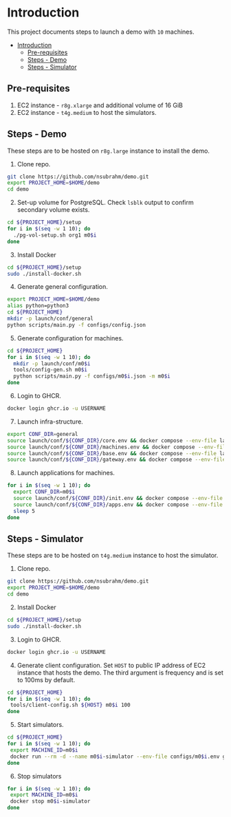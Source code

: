 # Introduction

This project documents steps to launch a demo with `10` machines.

- [Introduction](#introduction)
  - [Pre-requisites](#pre-requisites)
  - [Steps - Demo](#steps---demo)
  - [Steps - Simulator](#steps---simulator)

## Pre-requisites

1. EC2 instance - `r8g.xlarge` and additional volume of 16 GiB
2. EC2 instance - `t4g.medium` to host the simulators.

## Steps - Demo

These steps are to be hosted on `r8g.large` instance to install the demo.

1. Clone repo.

```bash
git clone https://github.com/nsubrahm/demo.git
export PROJECT_HOME=$HOME/demo
cd demo
```

2. Set-up volume for PostgreSQL. Check `lsblk` output to confirm secondary volume exists.

```bash
cd ${PROJECT_HOME}/setup
for i in $(seq -w 1 10); do
  ./pg-vol-setup.sh org1 m0$i
done
```

3. Install Docker

```bash
cd ${PROJECT_HOME}/setup
sudo ./install-docker.sh
```

4. Generate general configuration.

```bash
export PROJECT_HOME=$HOME/demo
alias python=python3
cd ${PROJECT_HOME}
mkdir -p launch/conf/general
python scripts/main.py -f configs/config.json
```

5. Generate configuration for machines.

```bash
cd ${PROJECT_HOME}
for i in $(seq -w 1 10); do
  mkdir -p launch/conf/m0$i
  tools/config-gen.sh m0$i
  python scripts/main.py -f configs/m0$i.json -m m0$i
done
```

6. Login to GHCR.

```bash
docker login ghcr.io -u USERNAME
```

7. Launch infra-structure.

```bash
export CONF_DIR=general
source launch/conf/${CONF_DIR}/core.env && docker compose --env-file launch/conf/${CONF_DIR}/core.env -f launch/stacks/core.yaml up -d
source launch/conf/${CONF_DIR}/machines.env && docker compose --env-file launch/conf/${CONF_DIR}/machines.env -f launch/stacks/machines.yaml up -d
source launch/conf/${CONF_DIR}/base.env && docker compose --env-file launch/conf/${CONF_DIR}/base.env -f launch/stacks/base.yaml up -d
source launch/conf/${CONF_DIR}/gateway.env && docker compose --env-file launch/conf/${CONF_DIR}/gateway.env -f launch/stacks/gateway.yaml up -d
```

8. Launch applications for machines.

```bash
for i in $(seq -w 1 10); do
  export CONF_DIR=m0$i
  source launch/conf/${CONF_DIR}/init.env && docker compose --env-file launch/conf/${CONF_DIR}/init.env -f launch/stacks/init.yaml up -d
  source launch/conf/${CONF_DIR}/apps.env && docker compose --env-file launch/conf/${CONF_DIR}/apps.env -f launch/stacks/apps.yaml up -d
  sleep 5
done
```

## Steps - Simulator

These steps are to be hosted on `t4g.medium` instance to host the simulator.

1. Clone repo.

```bash
git clone https://github.com/nsubrahm/demo.git
export PROJECT_HOME=$HOME/demo
cd demo
```

2. Install Docker

```bash
cd ${PROJECT_HOME}/setup
sudo ./install-docker.sh
```

3. Login to GHCR.

```bash
docker login ghcr.io -u USERNAME
```

4. Generate client configuration. Set `HOST` to public IP address of EC2 instance that hosts the demo. The third argument is frequency and is set to 100ms by default.

```bash
cd ${PROJECT_HOME}
for i in $(seq -w 1 10); do
 tools/client-config.sh ${HOST} m0$i 100
done
```

5. Start simulators.

```bash
cd ${PROJECT_HOME}
for i in $(seq -w 1 10); do
 export MACHINE_ID=m0$i
 docker run --rm -d --name m0$i-simulator --env-file configs/m0$i.env ghcr.io/nsubrahm/restsim:latest
done
```

6. Stop simulators

```bash
for i in $(seq -w 1 10); do
 export MACHINE_ID=m0$i
 docker stop m0$i-simulator
done
```
